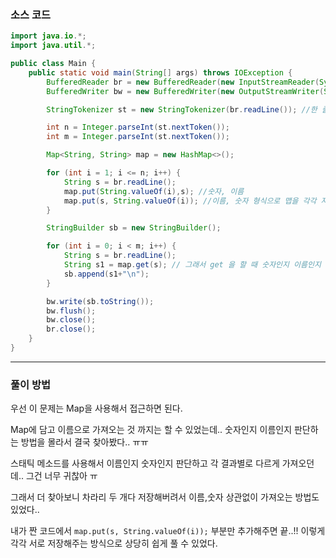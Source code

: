 ### 소스 코드
```java
import java.io.*;
import java.util.*;

public class Main {
    public static void main(String[] args) throws IOException {
        BufferedReader br = new BufferedReader(new InputStreamReader(System.in)); // 기본적으로 enter 를 경계로 인식한다.
        BufferedWriter bw = new BufferedWriter(new OutputStreamWriter(System.out));

        StringTokenizer st = new StringTokenizer(br.readLine()); //한 줄에 여러 숫자를 입력 받을 때 사용, 즉 space bar(공백)를 사용할 때

        int n = Integer.parseInt(st.nextToken());
        int m = Integer.parseInt(st.nextToken());

        Map<String, String> map = new HashMap<>();

        for (int i = 1; i <= n; i++) {
            String s = br.readLine();
            map.put(String.valueOf(i),s); //숫자, 이름
            map.put(s, String.valueOf(i)); //이름, 숫자 형식으로 맵을 각각 저장했다.
        }

        StringBuilder sb = new StringBuilder();

        for (int i = 0; i < m; i++) {
            String s = br.readLine();
            String s1 = map.get(s); // 그래서 get 을 할 때 숫자인지 이름인지 판단 하지 않아도 된다.
            sb.append(s1+"\n");
        }

        bw.write(sb.toString());
        bw.flush();
        bw.close();
        br.close();
    }
}
```

---

### 풀이 방법
우선 이 문제는 Map을 사용해서 접근하면 된다.

Map에 담고 이름으로 가져오는 것 까지는 할 수 있었는데.. 숫자인지 이름인지 판단하는 방법을 몰라서 결국 찾아봤다.. ㅠㅠ

스태틱 메소드를 사용해서 이름인지 숫자인지 판단하고 각 결과별로 다르게 가져오던데.. 그건 너무 귀찮아 ㅠ

그래서 더 찾아보니 차라리 두 개다 저장해버려서 이름,숫자 상관없이 가져오는 방법도 있었다..

내가 짠 코드에서 `map.put(s, String.valueOf(i));` 부분만 추가해주면 끝..!! 이렇게 각각 서로 저장해주는 방식으로 상당히 쉽게 풀 수 있었다.
